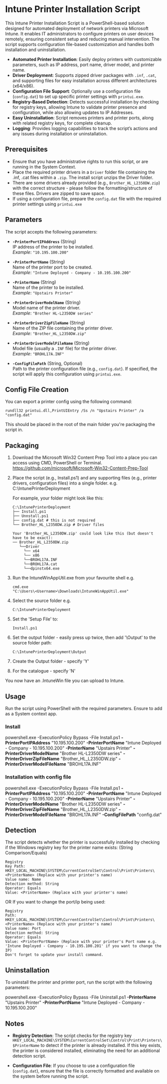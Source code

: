 # Intune Printer Installation Script

This Intune Printer Installation Script is a PowerShell-based solution designed for automated deployment of network printers via Microsoft Intune. It enables IT administrators to configure printers on user devices remotely, ensuring consistent setup and reducing manual intervention. The script supports configuration file-based customization and handles both installation and uninstallation.

- **Automated Printer Installation**: Easily deploy printers with customizable parameters, such as IP address, port name, driver model, and printer name.
- **Driver Deployment**: Supports zipped driver packages with `.inf`, `.cat`, and supporting files for easy installation across different architectures (x64/x86).
- **Configuration File Support**: Optionally use a configuration file (`config.dat`) to set up specific printer settings with `printui.exe`.
- **Registry-Based Detection**: Detects successful installation by checking for registry keys, allowing Intune to validate printer presence and configuration, while also allowing updates to IP Addresses.
- **Easy Uninstallation**: Script removes printers and printer ports, along with related registry keys, for complete cleanup.
- **Logging**: Provides logging capabilities to track the script’s actions and any issues during installation or uninstallation.


## Prerequisites

- Ensure that you have administrative rights to run this script, or are running in the System Context.
- Place the required printer drivers in a `Driver` folder file containing the .inf, .cat files within a `.zip`. The install script unzips the Driver folder.
- There are some drivers already provided (e.g., `Brother_HL_L2350DW.zip`) with the correct structure - please follow the formatting/structure of these files. Drivers are zipped to save space.
- If using a configuration file, prepare the `config.dat` file with the required printer settings using `printui.exe`

## Parameters

The script accepts the following parameters:

- **`-PrinterPortIPAddress`** (String)  
  IP address of the printer to be installed.  
  _Example_: `"10.195.100.200"`

- **`-PrinterPortName`** (String)  
  Name of the printer port to be created.  
  _Example_: `"Intune Deployed - Company - 10.195.100.200"`

- **`-PrinterName`** (String)  
  Name of the printer to be installed.  
  _Example_: `"Upstairs Printer"`

- **`-PrinterDriverModelName`** (String)  
  Model name of the printer driver.  
  _Example_: `"Brother HL-L2350DW series"`

- **`-PrinterDriverZipFileName`** (String)  
  Name of the ZIP file containing the printer driver.  
  _Example_: `"Brother_HL_L2350DW.zip"`

- **`-PrinterDriverModelFileName`** (String)  
  Model file (usually a `.INF` file) for the printer driver.  
  _Example_: `"BROHL17A.INF"`

- **`-ConfigFilePath`** (String, Optional)  
  Path to the printer configuration file (e.g., `config.dat`). If specified, the script will apply this configuration using `printui.exe`.

## Config File Creation

You can export a printer config using the following command:
```
rundll32 printui.dll,PrintUIEntry /Ss /n "Upstairs Printer" /a "config.dat"
```
This should be placed in the root of the main folder you're packaging the script in.

## Packaging

  1. Download the Microsoft Win32 Content Prep Tool into a place you can access using CMD, PowerShell or Terminal.
     https://github.com/microsoft/Microsoft-Win32-Content-Prep-Tool
     
  2. Place the script (e.g., Install.ps1) and any supporting files (e.g., printer drivers, configuration files) into a single folder. e.g. C:\IntunePrinterDeployment

     For example, your folder might look like this:

     ```
     C:\IntunePrinterDeployment
     ├── Install.ps1
     ├── Unnstall.ps1 
     ├── config.dat # this is not required
     └── Brother_HL_L2350DW.zip # Driver files

     Your 'Brother_HL_L2350DW.zip' could look like this (but doesn't have to be exact):
     ── Brother_HL_L2350DW.zip
        └──Driver
          └── x64
          └── x86  
          └──BROHL17A.INF
          └──BROHL17A.cat
          └──dpinstx64.exe
     ```
  3. Run the IntuneWinAppUtil.exe from your favourite shell e.g.
     ```
     cmd.exe
     "C:\Users\<Username>\Downloads\IntuneWinAppUtil.exe"
   	 ```
     
  4. Select the source folder e.g.
     ```
     C:\IntunePrinterDeployment
     ```
     
  5. Set the 'Setup File' to:
     ```
     Install.ps1
     ``` 

  7. Set the output folder - easily press up twice, then add '\Output' to the source folder path:
     ```
     C:\IntunePrinterDeployment\Output
     ```
     
  8. Create the Output folder - specify 'Y'

  9. For the catalogue - specify 'N'

You now have an .IntuneWin file you can upload to Intune.
     
## Usage

Run the script using PowerShell with the required parameters. Ensure to add as a System context app.

### Install

powershell.exe -ExecutionPolicy Bypass -File Install.ps1 **-PrinterPortIPAddress** "10.195.100.200" **-PrinterPortName** "Intune Deployed - Company - 10.195.100.200" **-PrinterName** "Upstairs Printer" **-PrinterDriverModelName** "Brother HL-L2350DW series" **-PrinterDriverZipFileName** "Brother_HL_L2350DW.zip" **-PrinterDriverModelFileName** "BROHL17A.INF"

### Installation with config file

powershell.exe -ExecutionPolicy Bypass -File Install.ps1 **-PrinterPortIPAddress** "10.195.100.200" **-PrinterPortName** "Intune Deployed - Company - 10.195.100.200" **-PrinterName** "Upstairs Printer" **-PrinterDriverModelName** "Brother HL-L2350DW series" **-PrinterDriverZipFileName** "Brother_HL_L2350DW.zip" **-PrinterDriverModelFileName** "BROHL17A.INF" **-ConfigFilePath** "config.dat"

## Detection

The script detects whether the printer is successfully installed by checking if the Windows registry key for the printer name exists: (String Comparison/Equals)

```
Registry
Key Path: HKEY_LOCAL_MACHINE\SYSTEM\CurrentControlSet\Control\Print\Printers\<PrinterName> (Replace with your printer's name)
Value name: Name
Detection method: String
Operator: Equals
Value: <PrinterName> (Replace with your printer's name)
```
OR If you want to change the port/ip being used:
```
Registry
Path: HKEY_LOCAL_MACHINE\SYSTEM\CurrentControlSet\Control\Print\Printers\<PrinterName> (Replace with your printer's name)
Value name: Port
Detection method: String
Operator: Equals
Value: <PrinterPortName> (Replace with your printer's Port name e.g. 'Intune Deployed - Company - 10.195.100.201' if you want to change the IP)
Don't forget to update your install command.
```

## Uninstallation

To uninstall the printer and printer port, run the script with the following parameters:

powershell.exe -ExecutionPolicy Bypass -File Uninstall.ps1 **-PrinterName** "Upstairs Printer" **-PrinterPortName** "Intune Deployed - Company - 10.195.100.200"

## Notes

- **Registry Detection**: The script checks for the registry key `HKEY_LOCAL_MACHINE\SYSTEM\CurrentControlSet\Control\Print\Printers\$PrinterName` to detect if the printer is already installed. If this key exists, the printer is considered installed, eliminating the need for an additional detection script.

- **Configuration File**: If you choose to use a configuration file (`config.dat`), ensure that the file is correctly formatted and available on the system before running the script.
